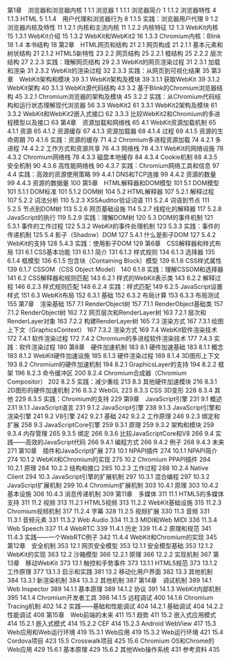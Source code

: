 第1章　浏览器和浏览器内核 1
1.1 浏览器 1
1.1.1 浏览器简介 1
1.1.2 浏览器特性 4
1.1.3 HTML 5
1.1.4　用户代理和浏览器行为 8
1.1.5 实践：浏览器用户代理 9
1.2 浏览器内核及特性 11
1.2.1 内核和主流内核 11
1.2.2 内核特征 12
1.3 WebKit内核 15
1.3.1 WebKit介绍 15
1.3.2 WebKit和WebKit2 16
1.3.3 Chromium内核：Blink 18
1.4 本书结构 18
第2章　HTML网页和结构 21
2.1 网页构成 21
2.1.1 基本元素和树状结构 21
2.1.2 HTML5新特性 23
2.2 网页结构 25
2.2.1 框结构 25
2.2.2 层次结构 27
2.2.3 实践：理解网页结构 29
2.3 WebKit的网页渲染过程 31
2.3.1 加载和渲染 31
2.3.2 WebKit的渲染过程 32
2.3.3 实践：从网页到可视化结果 35
第3章　WebKit架构和模块 39
3.1 WebKit架构及模块 39
3.1.1 获取WebKit 39
3.1.2 WebKit架构 40
3.1.3 WebKit源代码结构 43
3.2 基于Blink的Chromium浏览器结构 45
3.2.1 Chromium浏览器的架构及模块 45
3.2.2 实践：从Chromium代码结构和运行状态理解现代浏览器 56
3.3 WebKit2 61
3.3.1 WebKit2架构及模块 61
3.3.2 WebKit和WebKit2嵌入式接口 62
3.3.3 比较WebKit2和Chromium的多进程模型以及接口 63
第4章　资源加载和网络栈 65
4.1 WebKit资源加载机制 65
4.1.1 资源 65
4.1.2 资源缓存 67
4.1.3 资源加载器 68
4.1.4 过程 69
4.1.5 资源的生命周期 70
4.1.6 实践：资源的缓存 71
4.2 Chromium多进程资源加载 74
4.2.1 多进程 74
4.2.2 工作方式和资源共享 76
4.3 网络栈 78
4.3.1 WebKit的网络设施 78
4.3.2 Chromium网络栈 78
4.3.3 磁盘本地缓存 84
4.3.4 Cookie机制 88
4.3.5 安全机制 90
4.3.6 高性能网络栈 90
4.3.7 实践：Chromium网络工具和信息 97
4.4 实践：高效的资源使用策略 99
4.4.1 DNS和TCP连接 99
4.4.2 资源的数量 99
4.4.3 资源的数据量 100
第5章　HTML解释器和DOM模型 101
5.1 DOM模型 101
5.1.1 DOM标准 101
5.1.2 DOM树 104
5.2 HTML解释器 107
5.2.1 解释过程 107
5.2.2 词法分析 110
5.2.3 XSSAuditor验证词语 111
5.2.4 词语到节点 111
5.2.5 节点到DOM树 113
5.2.6 网页基础设施 114
5.2.7 线程化的解释器 117
5.2.8 JavaScript的执行 119
5.2.9 实践：理解DOM树 120
5.3 DOM的事件机制 121
5.3.1 事件的工作过程 122
5.3.2 WebKit的事件处理机制 123
5.3.3 实践：事件的传递机制 125
5.4 影子（Shadow）DOM 127
5.4.1 什么是影子DOM 127
5.4.2 WebKit的支持 128
5.4.3 实践：使用影子DOM 129
第6章　CSS解释器和样式布局 131
6.1 CSS基本功能 131
6.1.1 简介 131
6.1.2 样式规则 134
6.1.3 选择器 135
6.1.4 框模型 136
6.1.5 包含块（Containing Block）模型 139
6.1.6 CSS样式属性 139
6.1.7 CSSOM（CSS Object Model） 140
6.1.8 实践：理解CSSOM和选择器 141
6.2 CSS解释器和规则匹配 143
6.2.1 样式的WebKit表示类 143
6.2.2 解释过程 146
6.2.3 样式规则匹配 148
6.2.4 实践：样式匹配 149
6.2.5 JavaScript设置样式 151
6.3 WebKit布局 152
6.3.1 基础 152
6.3.2 布局计算 153
6.3.3 布局测试 155
第7章　渲染基础 157
7.1 RenderObject树 157
7.1.1 RenderObject基础类 157
7.1.2 RenderObject树 162
7.2 网页层次和RenderLayer树 163
7.2.1 层次和RenderLayer对象 163
7.2.2 构建RenderLayer树 165
7.3 渲染方式 167
7.3.1 绘图上下文（GraphicsContext） 167
7.3.2 渲染方式 169
7.4 WebKit软件渲染技术 172
7.4.1 软件渲染过程 172
7.4.2 Chromium的多进程软件渲染技术 177
7.4.3 实践：软件渲染过程 180
第8章　硬件加速机制 183
8.1 硬件加速基础 183
8.1.1 概念 183
8.1.2 WebKit硬件加速设施 185
8.1.3 硬件渲染过程 189
8.1.4 3D图形上下文 193
8.2 Chromium的硬件加速机制 194
8.2.1 GraphicsLayer的支持 194
8.2.2 框架 196
8.2.3 命令缓冲区 200
8.2.4 Chromium合成器（Chromium Compositor） 202
8.2.5 实践：减少重绘 213
8.3 其他硬件加速模块 216
8.3.1 2D图形的硬件加速机制 216
8.3.2 WebGL 223
8.3.3 CSS 3D变形 228
8.3.4 其他 229
8.3.5 实践：Chromium的支持 229
第9章　JavaScript引擎 231
9.1 概述 231
9.1.1 JavaScript语言 231
9.1.2 JavaScript引擎 238
9.1.3 JavaScript引擎和渲染引擎 241
9.2 V8引擎 242
9.2.1 基础 242
9.2.2 工作原理 246
9.2.3 绑定和扩展 258
9.3 JavaScriptCore引擎 259
9.3.1 原理 259
9.3.2 架构和模块 259
9.3.4 内存管理 265
9.3.5 绑定 266
9.3.6 比较JavaScriptCore和V8 266
9.4 实践——高效的JavaScript代码 266
9.4.1 编程方式 266
9.4.2 例子 268
9.4.3 未来 271
第10章　插件和JavaScript扩展 273
10.1 NPAPI插件 274
10.1.1 NPAPI简介 274
10.1.2 WebKit和Chromium的实现 275
10.2 Chromium PPAPI插件 284
10.2.1 原理 284
10.2.2 结构和接口 285
10.2.3 工作过程 288
10.2.4 Native Client 294
10.3 JavaScript引擎的扩展机制 297
10.3.1 混合编程 297
10.3.2 JavaScript扩展机制 299
10.4 Chromium扩展机制 303
10.4.1 原理 303
10.4.2 基本设施 306
10.4.3 消息传递机制 309
第11章　多媒体 311
11.1 HTML5的多媒体支持 311
11.2 视频 313
11.2.1 HTML5视频 313
11.2.2 WebKit基础设施 315
11.2.3 Chromium视频机制 317
11.2.4 字幕 328
11.2.5 视频扩展 330
11.3 音频 331
11.3.1 音频元素 331
11.3.2 Web Audio 334
11.3.3 MIDI和Web MIDI 336
11.3.4 Web Speech 337
11.4 WebRTC 339
11.4.1 历史 339
11.4.2 原理和规范 341
11.4.3 实践——一个WebRTC例子 342
11.4.4 WebKit和Chromium的实现 345
第12章　安全机制 353
12.1 网页安全模型 353
12.1.1 安全模型基础 353
12.1.2 WebKit的实现 363
12.2 沙箱模型 366
12.2.1 原理 366
12.2.2 实现机制 367
第13章　移动WebKit 373
13.1 触控和手势事件 373
13.1.1 HTML5规范 373
13.1.2 工作原理 377
13.1.3 启示和实践 381
13.2 移动化用户界面 382
13.3 其他机制 384
13.3.1 新渲染机制 384
13.3.2 其他机制 387
第14章　调试机制 389
14.1 Web Inspector 389
14.1.1 基本原理 389
14.1.2 协议 391
14.1.3 WebKit内部机制 395
14.1.4 Chromium开发者工具 398
14.1.5 远程调试 400
14.1.6 Chromium Tracing机制 402
14.2 实践——基础和性能调试 404
14.2.1 基础调试 404
14.2.2 性能调试 408
第15章　Web前端的未来 411
15.1 趋势 411
15.2 嵌入式应用模式 414
15.2.1 嵌入式模式 414
15.2.2 CEF 414
15.2.3 Android WebView 417
15.3 Web应用和Web运行环境 419
15.3.1 Web应用 419
15.3.2 Web运行环境 421
15.4 Cordova项目 423
15.5 Crosswalk项目 425
15.6 Chromium OS和Chrome的Web应用 429
15.6.1 基本原理 429
15.6.2 其他Web操作系统 431
参考资料 435
